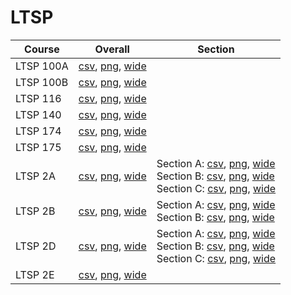 # LTSP

| Course | Overall | Section |
| ------ | ------- | ------- |
| LTSP 100A | [csv](https://github.com/UCSD-Historical-Enrollment-Data/2022Fall/blob/main/overall/LTSP%20100A.csv), [png](https://raw.githubusercontent.com/UCSD-Historical-Enrollment-Data/2022Fall/main/plot_overall/LTSP%20100A.png), [wide](https://raw.githubusercontent.com/UCSD-Historical-Enrollment-Data/2022Fall/main/plot_overall_wide/LTSP%20100A.png) |  |
| LTSP 100B | [csv](https://github.com/UCSD-Historical-Enrollment-Data/2022Fall/blob/main/overall/LTSP%20100B.csv), [png](https://raw.githubusercontent.com/UCSD-Historical-Enrollment-Data/2022Fall/main/plot_overall/LTSP%20100B.png), [wide](https://raw.githubusercontent.com/UCSD-Historical-Enrollment-Data/2022Fall/main/plot_overall_wide/LTSP%20100B.png) |  |
| LTSP 116 | [csv](https://github.com/UCSD-Historical-Enrollment-Data/2022Fall/blob/main/overall/LTSP%20116.csv), [png](https://raw.githubusercontent.com/UCSD-Historical-Enrollment-Data/2022Fall/main/plot_overall/LTSP%20116.png), [wide](https://raw.githubusercontent.com/UCSD-Historical-Enrollment-Data/2022Fall/main/plot_overall_wide/LTSP%20116.png) |  |
| LTSP 140 | [csv](https://github.com/UCSD-Historical-Enrollment-Data/2022Fall/blob/main/overall/LTSP%20140.csv), [png](https://raw.githubusercontent.com/UCSD-Historical-Enrollment-Data/2022Fall/main/plot_overall/LTSP%20140.png), [wide](https://raw.githubusercontent.com/UCSD-Historical-Enrollment-Data/2022Fall/main/plot_overall_wide/LTSP%20140.png) |  |
| LTSP 174 | [csv](https://github.com/UCSD-Historical-Enrollment-Data/2022Fall/blob/main/overall/LTSP%20174.csv), [png](https://raw.githubusercontent.com/UCSD-Historical-Enrollment-Data/2022Fall/main/plot_overall/LTSP%20174.png), [wide](https://raw.githubusercontent.com/UCSD-Historical-Enrollment-Data/2022Fall/main/plot_overall_wide/LTSP%20174.png) |  |
| LTSP 175 | [csv](https://github.com/UCSD-Historical-Enrollment-Data/2022Fall/blob/main/overall/LTSP%20175.csv), [png](https://raw.githubusercontent.com/UCSD-Historical-Enrollment-Data/2022Fall/main/plot_overall/LTSP%20175.png), [wide](https://raw.githubusercontent.com/UCSD-Historical-Enrollment-Data/2022Fall/main/plot_overall_wide/LTSP%20175.png) |  |
| LTSP 2A | [csv](https://github.com/UCSD-Historical-Enrollment-Data/2022Fall/blob/main/overall/LTSP%202A.csv), [png](https://raw.githubusercontent.com/UCSD-Historical-Enrollment-Data/2022Fall/main/plot_overall/LTSP%202A.png), [wide](https://raw.githubusercontent.com/UCSD-Historical-Enrollment-Data/2022Fall/main/plot_overall_wide/LTSP%202A.png) | Section A: [csv](https://github.com/UCSD-Historical-Enrollment-Data/2022Fall/blob/main/section/LTSP%202A_A.csv), [png](https://raw.githubusercontent.com/UCSD-Historical-Enrollment-Data/2022Fall/main/plot_section/LTSP%202A_A.png), [wide](https://raw.githubusercontent.com/UCSD-Historical-Enrollment-Data/2022Fall/main/plot_section_wide/LTSP%202A_A.png)<br>Section B: [csv](https://github.com/UCSD-Historical-Enrollment-Data/2022Fall/blob/main/section/LTSP%202A_B.csv), [png](https://raw.githubusercontent.com/UCSD-Historical-Enrollment-Data/2022Fall/main/plot_section/LTSP%202A_B.png), [wide](https://raw.githubusercontent.com/UCSD-Historical-Enrollment-Data/2022Fall/main/plot_section_wide/LTSP%202A_B.png)<br>Section C: [csv](https://github.com/UCSD-Historical-Enrollment-Data/2022Fall/blob/main/section/LTSP%202A_C.csv), [png](https://raw.githubusercontent.com/UCSD-Historical-Enrollment-Data/2022Fall/main/plot_section/LTSP%202A_C.png), [wide](https://raw.githubusercontent.com/UCSD-Historical-Enrollment-Data/2022Fall/main/plot_section_wide/LTSP%202A_C.png) |
| LTSP 2B | [csv](https://github.com/UCSD-Historical-Enrollment-Data/2022Fall/blob/main/overall/LTSP%202B.csv), [png](https://raw.githubusercontent.com/UCSD-Historical-Enrollment-Data/2022Fall/main/plot_overall/LTSP%202B.png), [wide](https://raw.githubusercontent.com/UCSD-Historical-Enrollment-Data/2022Fall/main/plot_overall_wide/LTSP%202B.png) | Section A: [csv](https://github.com/UCSD-Historical-Enrollment-Data/2022Fall/blob/main/section/LTSP%202B_A.csv), [png](https://raw.githubusercontent.com/UCSD-Historical-Enrollment-Data/2022Fall/main/plot_section/LTSP%202B_A.png), [wide](https://raw.githubusercontent.com/UCSD-Historical-Enrollment-Data/2022Fall/main/plot_section_wide/LTSP%202B_A.png)<br>Section B: [csv](https://github.com/UCSD-Historical-Enrollment-Data/2022Fall/blob/main/section/LTSP%202B_B.csv), [png](https://raw.githubusercontent.com/UCSD-Historical-Enrollment-Data/2022Fall/main/plot_section/LTSP%202B_B.png), [wide](https://raw.githubusercontent.com/UCSD-Historical-Enrollment-Data/2022Fall/main/plot_section_wide/LTSP%202B_B.png) |
| LTSP 2D | [csv](https://github.com/UCSD-Historical-Enrollment-Data/2022Fall/blob/main/overall/LTSP%202D.csv), [png](https://raw.githubusercontent.com/UCSD-Historical-Enrollment-Data/2022Fall/main/plot_overall/LTSP%202D.png), [wide](https://raw.githubusercontent.com/UCSD-Historical-Enrollment-Data/2022Fall/main/plot_overall_wide/LTSP%202D.png) | Section A: [csv](https://github.com/UCSD-Historical-Enrollment-Data/2022Fall/blob/main/section/LTSP%202D_A.csv), [png](https://raw.githubusercontent.com/UCSD-Historical-Enrollment-Data/2022Fall/main/plot_section/LTSP%202D_A.png), [wide](https://raw.githubusercontent.com/UCSD-Historical-Enrollment-Data/2022Fall/main/plot_section_wide/LTSP%202D_A.png)<br>Section B: [csv](https://github.com/UCSD-Historical-Enrollment-Data/2022Fall/blob/main/section/LTSP%202D_B.csv), [png](https://raw.githubusercontent.com/UCSD-Historical-Enrollment-Data/2022Fall/main/plot_section/LTSP%202D_B.png), [wide](https://raw.githubusercontent.com/UCSD-Historical-Enrollment-Data/2022Fall/main/plot_section_wide/LTSP%202D_B.png)<br>Section C: [csv](https://github.com/UCSD-Historical-Enrollment-Data/2022Fall/blob/main/section/LTSP%202D_C.csv), [png](https://raw.githubusercontent.com/UCSD-Historical-Enrollment-Data/2022Fall/main/plot_section/LTSP%202D_C.png), [wide](https://raw.githubusercontent.com/UCSD-Historical-Enrollment-Data/2022Fall/main/plot_section_wide/LTSP%202D_C.png) |
| LTSP 2E | [csv](https://github.com/UCSD-Historical-Enrollment-Data/2022Fall/blob/main/overall/LTSP%202E.csv), [png](https://raw.githubusercontent.com/UCSD-Historical-Enrollment-Data/2022Fall/main/plot_overall/LTSP%202E.png), [wide](https://raw.githubusercontent.com/UCSD-Historical-Enrollment-Data/2022Fall/main/plot_overall_wide/LTSP%202E.png) |  |
